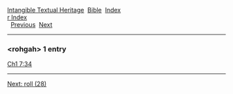 [Intangible Textual Heritage](../../index)  [Bible](../index) 
[Index](index)   
[r Index](_r_)  
  [Previous](c09604)  [Next](c09606) 

------------------------------------------------------------------------

### &lt;rohgah&gt; 1 entry

[Ch1 7:34](../kjv/ch1007.htm#034)  

------------------------------------------------------------------------

[Next: roll (28)](c09606)
